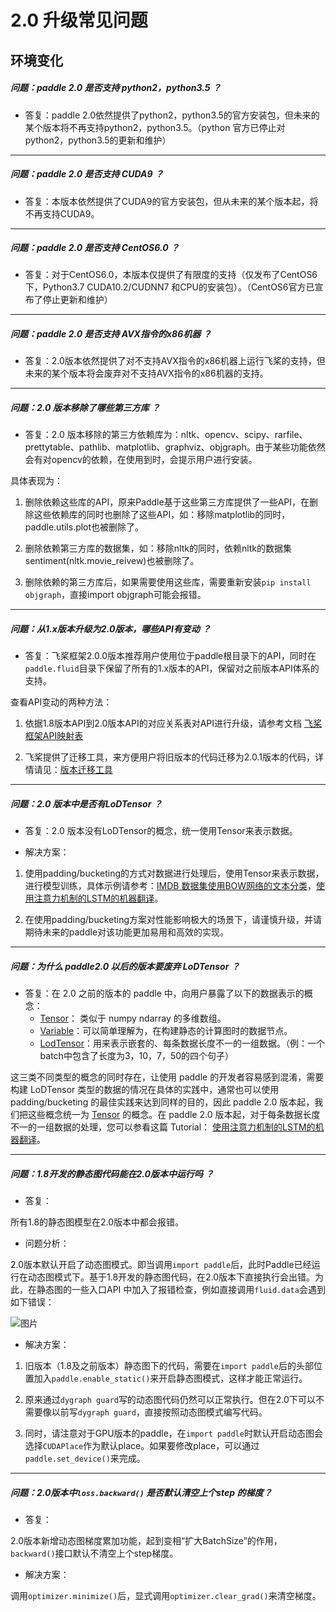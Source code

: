 # 2.0 升级常见问题

## 环境变化

##### 问题：paddle 2.0 是否支持 python2，python3.5 ？

+ 答复：paddle 2.0依然提供了python2，python3.5的官方安装包，但未来的某个版本将不再支持python2，python3.5。（python 官方已停止对python2，python3.5的更新和维护）

----------

##### 问题：paddle 2.0 是否支持 CUDA9 ？

+ 答复：本版本依然提供了CUDA9的官方安装包，但从未来的某个版本起，将不再支持CUDA9。

----------

##### 问题：paddle 2.0 是否支持 CentOS6.0 ？

+ 答复：对于CentOS6.0，本版本仅提供了有限度的支持（仅发布了CentOS6下，Python3.7 CUDA10.2/CUDNN7 和CPU的安装包）。（CentOS6官方已宣布了停止更新和维护）

----------

##### 问题：paddle 2.0 是否支持 AVX指令的x86机器 ？

+ 答复：2.0版本依然提供了对不支持AVX指令的x86机器上运行飞桨的支持，但未来的某个版本将会废弃对不支持AVX指令的x86机器的支持。

----------


##### 问题：2.0 版本移除了哪些第三方库 ？

+ 答复：2.0 版本移除的第三方依赖库为：nltk、opencv、scipy、rarfile、prettytable、pathlib、matplotlib、graphviz、objgraph。由于某些功能依然会有对opencv的依赖，在使用到时，会提示用户进行安装。

具体表现为：

1. 删除依赖这些库的API，原来Paddle基于这些第三方库提供了一些API，在删除这些依赖库的同时也删除了这些API，如：移除matplotlib的同时，paddle.utils.plot也被删除了。

2. 删除依赖第三方库的数据集，如：移除nltk的同时，依赖nltk的数据集sentiment(nltk.movie_reivew)也被删除了。

3. 删除依赖的第三方库后，如果需要使用这些库，需要重新安装`pip install objgraph`，直接import objgraph可能会报错。

----------


##### 问题：从1.x版本升级为2.0版本，哪些API有变动 ？

+ 答复：飞桨框架2.0.0版本推荐用户使用位于paddle根目录下的API，同时在`paddle.fluid`目录下保留了所有的1.x版本的API，保留对之前版本API体系的支持。

查看API变动的两种方法：

1. 依据1.8版本API到2.0版本API的对应关系表对API进行升级，请参考文档 [飞桨框架API映射表](https://www.paddlepaddle.org.cn/documentation/docs/zh/guides/08_api_mapping/paddle_api_mapping_cn.html)

2. 飞桨提供了迁移工具，来方便用户将旧版本的代码迁移为2.0.1版本的代码，详情请见：[版本迁移工具](https://www.paddlepaddle.org.cn/documentation/docs/zh/guides/01_paddle2.0_introduction/migration_cn.html)


----------


##### 问题：2.0 版本中是否有LoDTensor ？

+ 答复：2.0 版本没有LoDTensor的概念，统一使用Tensor来表示数据。

+ 解决方案：

1. 使用padding/bucketing的方式对数据进行处理后，使用Tensor来表示数据，进行模型训练，具体示例请参考：[IMDB 数据集使用BOW网络的文本分类](https://www.paddlepaddle.org.cn/documentation/docs/zh/tutorial/nlp_case/imdb_bow_classification/imdb_bow_classification.html)，[使用注意力机制的LSTM的机器翻译](https://www.paddlepaddle.org.cn/documentation/docs/zh/tutorial/nlp_case/seq2seq_with_attention/seq2seq_with_attention.html)。

2. 在使用padding/bucketing方案对性能影响极大的场景下，请谨慎升级，并请期待未来的paddle对该功能更加易用和高效的实现。

----------

##### 问题：为什么 paddle2.0 以后的版本要废弃 LoDTensor ？

- 答复：在 2.0 之前的版本的 paddle 中，向用户暴露了以下的数据表示的概念：
  - [Tensor](https://www.paddlepaddle.org.cn/documentation/docs/zh/1.8/beginners_guide/basic_concept/tensor.html)： 类似于 numpy ndarray 的多维数组。
  - [Variable](https://www.paddlepaddle.org.cn/documentation/docs/zh/1.8/beginners_guide/basic_concept/variable.html)：可以简单理解为，在构建静态的计算图时的数据节点。
  - [LodTensor](https://www.paddlepaddle.org.cn/documentation/docs/zh/1.8/beginners_guide/basic_concept/lod_tensor.html)：用来表示嵌套的、每条数据长度不一的一组数据。（例：一个batch中包含了长度为3，10，7，50的四个句子）

这三类不同类型的概念的同时存在，让使用 paddle 的开发者容易感到混淆，需要构建 LoDTensor 类型的数据的情况在具体的实践中，通常也可以使用 padding/bucketing 的最佳实践来达到同样的目的，因此 paddle 2.0 版本起，我们把这些概念统一为 [Tensor](https://www.paddlepaddle.org.cn/documentation/docs/zh/guides/01_paddle2.0_introduction/basic_concept/tensor_introduction_cn.html) 的概念。在 paddle 2.0 版本起，对于每条数据长度不一的一组数据的处理，您可以参看这篇 Tutorial： [使用注意力机制的LSTM的机器翻译](https://www.paddlepaddle.org.cn/documentation/docs/zh/practices/nlp/seq2seq_with_attention.html)。

----------


##### 问题：1.8开发的静态图代码能在2.0版本中运行吗 ？

+ 答复：

所有1.8的静态图模型在2.0版本中都会报错。

+ 问题分析：

2.0版本默认开启了动态图模式。即当调用`import paddle`后，此时Paddle已经运行在动态图模式下。基于1.8开发的静态图代码，在2.0版本下直接执行会出错。为此，在静态图的一些入口API 中加入了报错检查，例如直接调用`fluid.data`会遇到如下错误：

![图片](https://paddlepaddleimage.cdn.bcebos.com/faqimage%2Fbj-fcd837654fa8c5bb15b071ecaad6b92ef632d872.png)

+ 解决方案：

1. 旧版本（1.8及之前版本）静态图下的代码，需要在`import paddle`后的头部位置加入`paddle.enable_static()`来开启静态图模式，这样才能正常运行。

2. 原来通过`dygraph guard`写的动态图代码仍然可以正常执行。但在2.0下可以不需要像以前写`dygraph guard`，直接按照动态图模式编写代码。

3. 同时，请注意对于GPU版本的paddle，在`import paddle`时默认开启动态图会选择`CUDAPlace`作为默认place。如果要修改place，可以通过`paddle.set_device()`来完成。


----------


##### 问题：2.0版本中`loss.backward()` 是否默认清空上个step 的梯度？

+ 答复：

2.0版本新增动态图梯度累加功能，起到变相“扩大BatchSize”的作用，`backward()`接口默认不清空上个step梯度。

+ 解决方案：

调用`optimizer.minimize()`后，显式调用`optimizer.clear_grad()`来清空梯度。
